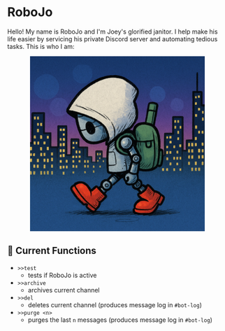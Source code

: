 # RoboJo

Hello! My name is RoboJo and I'm Joey's glorified janitor. I help make his life easier by servicing his private Discord server and automating tedious tasks. This is who I am:
<p align="center">
  <img src="images/robojo.png" alt="robojo headshot" width="400"/>
</p>

## 🚀 Current Functions
- ```>>test```
  * tests if RoboJo is active
- ```>>archive```
  * archives current channel
- ```>>del```
  * deletes current channel (produces message log in ```#bot-log```)
- ```>>purge <n>```
  * purges the last ```n``` messages (produces message log in ```#bot-log```)
